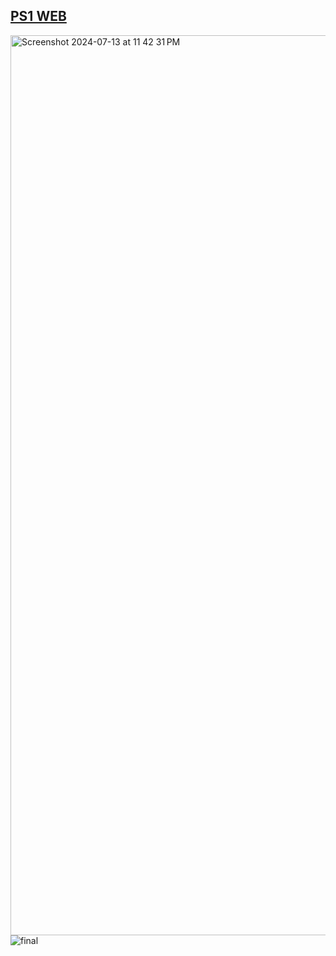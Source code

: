 ## <a href="https://ps1-web.vercel.app/">PS1 WEB</a><br>
<img width="1440" alt="Screenshot 2024-07-13 at 11 42 31 PM" src="https://github.com/user-attachments/assets/d3b53bef-e962-4845-82e0-9897396225a9"><br>
![final](https://github.com/user-attachments/assets/b92b9a07-a155-4086-bd1a-1123dcdbf795)

